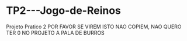 # TP2---Jogo-de-Reinos
Projeto Pratico 2
POR FAVOR SE VIREM ISTO NAO COPIEM, NAO QUERO TER 0 NO PROJETO A PALA DE BURROS
